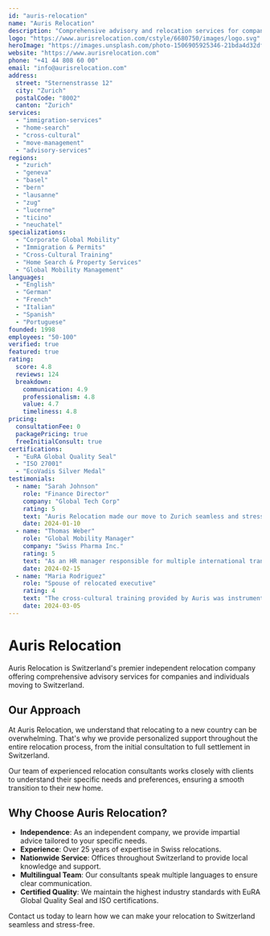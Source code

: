 ```yaml
---
id: "auris-relocation"
name: "Auris Relocation"
description: "Comprehensive advisory and relocation services for companies and individuals moving to Switzerland."
logo: "https://www.aurisrelocation.com/cstyle/6680750/images/logo.svg"
heroImage: "https://images.unsplash.com/photo-1506905925346-21bda4d32df4?w=1200&h=600&fit=crop"
website: "https://www.aurisrelocation.com"
phone: "+41 44 808 60 00"
email: "info@aurisrelocation.com"
address:
  street: "Sternenstrasse 12"
  city: "Zurich"
  postalCode: "8002"
  canton: "Zurich"
services:
  - "immigration-services"
  - "home-search"
  - "cross-cultural"
  - "move-management"
  - "advisory-services"
regions:
  - "zurich"
  - "geneva"
  - "basel"
  - "bern"
  - "lausanne"
  - "zug"
  - "lucerne"
  - "ticino"
  - "neuchatel"
specializations:
  - "Corporate Global Mobility"
  - "Immigration & Permits"
  - "Cross-Cultural Training"
  - "Home Search & Property Services"
  - "Global Mobility Management"
languages:
  - "English"
  - "German"
  - "French"
  - "Italian"
  - "Spanish"
  - "Portuguese"
founded: 1998
employees: "50-100"
verified: true
featured: true
rating:
  score: 4.8
  reviews: 124
  breakdown:
    communication: 4.9
    professionalism: 4.8
    value: 4.7
    timeliness: 4.8
pricing:
  consultationFee: 0
  packagePricing: true
  freeInitialConsult: true
certifications:
  - "EuRA Global Quality Seal"
  - "ISO 27001"
  - "EcoVadis Silver Medal"
testimonials:
  - name: "Sarah Johnson"
    role: "Finance Director"
    company: "Global Tech Corp"
    rating: 5
    text: "Auris Relocation made our move to Zurich seamless and stress-free. Their immigration specialists navigated the complex permit process efficiently, and their home search team found us the perfect apartment in our preferred neighborhood. Highly recommended!"
    date: 2024-01-10
  - name: "Thomas Weber"
    role: "Global Mobility Manager"
    company: "Swiss Pharma Inc."
    rating: 5
    text: "As an HR manager responsible for multiple international transfers, I've found Auris Relocation to be an invaluable partner. Their comprehensive service offering, attention to detail, and proactive communication have consistently exceeded our expectations."
    date: 2024-02-15
  - name: "Maria Rodriguez"
    role: "Spouse of relocated executive"
    rating: 4
    text: "The cross-cultural training provided by Auris was instrumental in helping our family adjust to life in Switzerland. Their ongoing support throughout our relocation journey made us feel welcome and confident in our new home."
    date: 2024-03-05
---
```


# Auris Relocation

Auris Relocation is Switzerland's premier independent relocation company offering comprehensive advisory services for companies and individuals moving to Switzerland.

## Our Approach

At Auris Relocation, we understand that relocating to a new country can be overwhelming. That's why we provide personalized support throughout the entire relocation process, from the initial consultation to full settlement in Switzerland.

Our team of experienced relocation consultants works closely with clients to understand their specific needs and preferences, ensuring a smooth transition to their new home.

## Why Choose Auris Relocation?

- **Independence**: As an independent company, we provide impartial advice tailored to your specific needs.
- **Experience**: Over 25 years of expertise in Swiss relocations.
- **Nationwide Service**: Offices throughout Switzerland to provide local knowledge and support.
- **Multilingual Team**: Our consultants speak multiple languages to ensure clear communication.
- **Certified Quality**: We maintain the highest industry standards with EuRA Global Quality Seal and ISO certifications.

Contact us today to learn how we can make your relocation to Switzerland seamless and stress-free. 